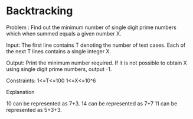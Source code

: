 # Backtracking

Problem : Find out the minimum number of single digit prime numbers which when summed equals a given number X.

Input:
The first line contains T denoting the number of test cases. Each of the next T lines contains a single integer X.

Output:
Print the minimum number required. If it is not possible to obtain X using single digit prime numbers, output -1.

Constraints:
1<=T<=100
1<=X<=10^6

Explanation

10 can be represented as 7+3.
14 can be represented as 7+7
11 can be represented as 5+3+3.

